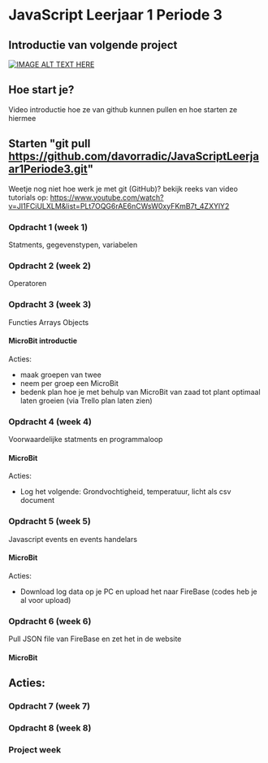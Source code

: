 # JavaScript Leerjaar 1 Periode 3

## Introductie van volgende project

[![IMAGE ALT TEXT HERE](http://img.youtube.com/vi/30Ilz7zJR4w/0.jpg)](http://www.youtube.com/watch?v=30Ilz7zJR4w)

## Hoe start je?
Video introductie hoe ze van github kunnen pullen en hoe starten ze hiermee

## Starten "git pull https://github.com/davorradic/JavaScriptLeerjaar1Periode3.git"
Weetje nog niet hoe werk je met git (GitHub)? bekijk reeks van video tutorials op:
https://www.youtube.com/watch?v=JI1FCiULXLM&list=PLt7OQG6rAE6nCWsW0xyFKmB7t_4ZXYlY2

### Opdracht 1 (week 1)
Statments, gegevenstypen, variabelen

### Opdracht 2 (week 2)
Operatoren

### Opdracht 3 (week 3)
Functies Arrays Objects
#### MicroBit introductie
Acties:
- maak groepen van twee
- neem per groep een MicroBit
- bedenk plan hoe je met behulp van MicroBit van zaad tot plant optimaal laten groeien (via Trello plan laten zien)

### Opdracht 4 (week 4)
Voorwaardelijke statments en programmaloop
#### MicroBit
Acties:
- Log het volgende: Grondvochtigheid, temperatuur, licht als csv document

### Opdracht 5 (week 5)
Javascript events en events handelars
#### MicroBit
Acties:
- Download log data op je PC en upload het naar FireBase (codes heb je al voor upload)

### Opdracht 6 (week 6)
Pull JSON file van FireBase en zet het in de website

#### MicroBit
Acties:
-

### Opdracht 7 (week 7)

### Opdracht 8 (week 8)

### Project week
